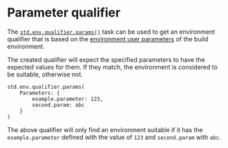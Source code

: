 # Parameter qualifier

The [`std.env.qualifier.params()`](/taskdoc/std.env.qualifier.params.html) task can be used to get an environment qualifier that is based on the [environment user parameters](root:/saker.build/doc/guide/envconfig.html) of the build environment.

The created qualifier will expect the specified parameters to have the expected values for them. If they match, the environment is considered to be suitable, otherwise not.

```sakerscript
std.env.qualifier.params(
	Parameters: {
		example.parameter: 123,
		second.param: abc
	}
)
```

The above qualifier will only find an environment suitable if it has the `example.parameter` defined with the value of `123` and `second.param` with `abc`.
